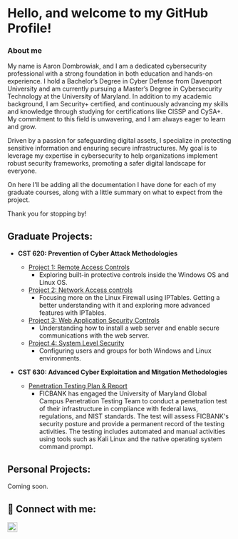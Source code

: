 <h1>Hello, and welcome to my GitHub Profile!</h1>

<h3>About me</h3>

My name is Aaron Dombrowiak, and I am a dedicated cybersecurity professional with a strong foundation in both education and hands-on experience. I hold a Bachelor’s Degree in Cyber Defense from Davenport University and am currently pursuing a Master’s Degree in Cybersecurity Technology at the University of Maryland. In addition to my academic background, I am Security+ certified, and continuously advancing my skills and knowledge through studying for certifications like CISSP and CySA+. My commitment to this field is unwavering, and I am always eager to learn and grow. 

Driven by a passion for safeguarding digital assets, I specialize in protecting sensitive information and ensuring secure infrastructures. My goal is to leverage my expertise in cybersecurity to help organizations implement robust security frameworks, promoting a safer digital landscape for everyone.

On here I'll be adding all the documentation I have done for each of my graduate courses, along with a little summary on what to expect from the project.

Thank you for stopping by!

<h2> Graduate Projects:</h2>

- <b>CST 620: Prevention of Cyber Attack Methodologies</b>
  - [Project 1: Remote Access Controls](https://github.com/user-attachments/files/17102227/dombrowiak_CST620_Project1.pdf)
    - Exploring built-in protective controls inside the Windows OS and Linux OS.
  - [Project 2: Network Access controls](https://github.com/user-attachments/files/17102221/dombrowiak_CST620_Project2.pdf)
    - Focusing more on the Linux Firewall using IPTables. Getting a better understanding with it and exploring more advanced features with IPTables.
  - [Project 3: Web Application Security Controls](https://github.com/user-attachments/files/17102216/dombrowiak_CST620_Project3.pdf)
    - Understanding how to install a web server and enable secure communications with the web server.
  - [Project 4: System Level Security](https://github.com/user-attachments/files/17102215/dombrowiak_CST620_Project4.pdf)
    - Configuring users and groups for both Windows and Linux environments. 

- <b>CST 630: Advanced Cyber Exploitation and Mitgation Methodologies</b>
  - [Penetration Testing Plan & Report](https://github.com/user-attachments/files/17102200/dombrowiak._CST630_Project4.pdf)
    - FICBANK has engaged the University of Maryland Global Campus Penetration Testing Team to conduct a penetration test of their infrastructure in compliance with federal laws, regulations, and NIST standards. The test will assess FICBANK's security posture and provide a permanent record of the testing activities. The testing includes automated and manual activities using tools such as Kali Linux and the native operating system command prompt.

<h2>Personal Projects:</h2>
Coming soon.

<h2> 🤳 Connect with me:</h2>

[<img align="left" alt="JoshMadakor | LinkedIn" width="22px" src="https://cdn.jsdelivr.net/npm/simple-icons@v3/icons/linkedin.svg" />][linkedin]


[linkedin]: https://www.linkedin.com/in/aaron-dombrowiak/

<!--
**joshmadakor1/joshmadakor1** is a ✨ _special_ ✨ repository because its `README.md` (this file) appears on your GitHub profile.

Here are some ideas to get you started:

- 🔭 I’m currently working on ...
- 🌱 I’m currently learning ...
- 👯 I’m looking to collaborate on ...
- 🤔 I’m looking for help with ...
- 💬 Ask me about ...
- 📫 How to reach me: ...
- 😄 Pronouns: ...
- ⚡ Fun fact: ...
-->

